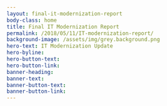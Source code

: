 ```yaml
---
layout: final-it-modernization-report
body-class: home
title: Final IT Modernization Report
permalink: /2018/05/11/IT-modernization-report/
background-image: /assets/img/grey.background.png
hero-text: IT Modernization Update
hero-byline:
hero-button-text: 
hero-button-link: 
banner-heading: 
banner-text: 
banner-button-text: 
banner-button-link: 
---
```

